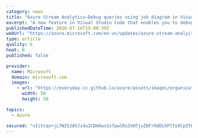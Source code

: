 ```yaml
---
category: news
title: "Azure Stream Analytics—Debug queries using job diagram in Visual Studio Code is now available"
excerpt: "A new feature in Visual Studio Code that enables you to debug Azure Stream Analytics queries using job diagram is now available."
publishedDateTime: 2020-07-16T15:00:39Z
webUrl: "https://azure.microsoft.com/en-us/updates/azure-stream-analyitcs-tools-for-vscode-debug-query-using-jobdiagram/"
type: article
quality: 6
heat: 6
published: false

provider:
  name: Microsoft
  domain: microsoft.com
  images:
    - url: "https://everyday-cc.github.io/azure/assets/images/organizations/microsoft.com-50x50.jpg"
      width: 50
      height: 50

topics:
  - Azure

secured: "vIiYcqx+jLfN25J8VJz4u2CDHXwx1vfpwlRs3VH7jvZ8FrOdDLhPlToXCp3THAal3SE6K3/0FKycUEDjFgMkY3ffSiOOMqpoVogC2xHhYXLPEUYzkSB1xBCSy9qBeHMj3ToZ4nt35pcHVYyTizTcU7NUnXKIimwTPGnDLlQcuUqHOrU6eb/6tvGr7gRJezA+qPbIXxT/HngEN3hlTB03VX+ZjATJsg6zNz4be6kgbqb7jgTWezBvlccBIZpjrfB+LX0FNh8acqtF25Mv8x1v/DG4vKU0xc794Bp+SGIllb6dKFVKAXSvTKepcFNhysSiAmUA8J6pKFkFFRBkfBCUlA==;XXW6UGpdXzhzm+ntWW2CGw=="
---
```


